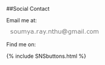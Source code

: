 ##Social Contact

Email me at:

<span style="margin-left:10px">![contact me](/images/soumya.ray.nthu.png)</span>

Find me on:

{% include SNSbuttons.html %}
